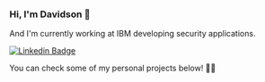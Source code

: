 ### Hi, I'm Davidson 👋

And I'm currently working at IBM developing security applications. 

[![Linkedin Badge](https://img.shields.io/badge/-LinkedIn-blue?style=flat-square&logo=Linkedin&logoColor=white)](https://www.linkedin.com/in/matheusazambuja/) 

You can check some of my personal projects below! 🐱‍💻

